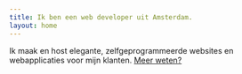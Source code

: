 ```yaml
---
title: Ik ben een web developer uit Amsterdam.
layout: home
---
```


Ik maak en host elegante, zelfgeprogrammeerde websites en webapplicaties voor mijn klanten. <a href="/over/">Meer weten?</a>